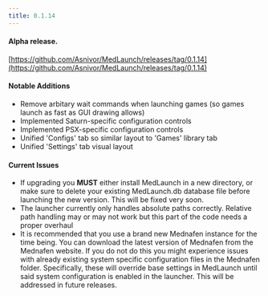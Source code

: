 ```yaml
---
title: 0.1.14
---
```


#### Alpha release.
[https://github.com/Asnivor/MedLaunch/releases/tag/0.1.14](https://github.com/Asnivor/MedLaunch/releases/tag/0.1.14)

#### Notable Additions
* Remove arbitary wait commands when launching games (so games launch as fast as GUI drawing allows)
* Implemented Saturn-specific configuration controls
* Implemented PSX-specific configuration controls
* Unified 'Configs' tab so similar layout to 'Games' library tab
* Unified 'Settings' tab visual layout

#### Current Issues
* If upgrading you **MUST** either install MedLaunch in a new directory, or make sure to delete your existing MedLaunch.db database file before launching the new version. This will be fixed very soon.
* The launcher currently only handles absolute paths correctly. Relative path handling may or may not work but this part of the code needs a proper overhaul
* It is recommended that you use a brand new Mednafen instance for the time being. You can download the latest version of Mednafen from the Mednafen website. If you do not do this you might experience issues with already existing system specific configuration files in the Mednafen folder. Specifically, these will override base settings in MedLaunch until said system configuration is enabled in the launcher. This will be addressed in future releases.